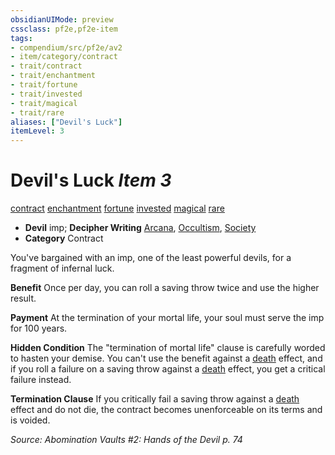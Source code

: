 ```yaml
---
obsidianUIMode: preview
cssclass: pf2e,pf2e-item
tags:
- compendium/src/pf2e/av2
- item/category/contract
- trait/contract
- trait/enchantment
- trait/fortune
- trait/invested
- trait/magical
- trait/rare
aliases: ["Devil's Luck"]
itemLevel: 3
---
```

# Devil's Luck *Item 3*  
[contract](../../../rules/traits/contract-lol.md)  [enchantment](../../../rules/traits/enchantment.md)  [fortune](../../../rules/traits/fortune.md)  [invested](../../../rules/traits/invested.md)  [magical](../../../rules/traits/magical.md)  [rare](../../../rules/traits/rare.md)  

- **Devil** imp; **Decipher Writing** [Arcana](../../skills.md#Arcana), [Occultism](../../skills.md#Occultism), [Society](../../skills.md#Society)
- **Category** Contract

You've bargained with an imp, one of the least powerful devils, for a fragment of infernal luck.

**Benefit** Once per day, you can roll a saving throw twice and use the higher result.

**Payment** At the termination of your mortal life, your soul must serve the imp for 100 years.

**Hidden Condition** The "termination of mortal life" clause is carefully worded to hasten your demise. You can't use the benefit against a [death](../../../rules/traits/death.md) effect, and if you roll a failure on a saving throw against a [death](../../../rules/traits/death.md) effect, you get a critical failure instead.

**Termination Clause** If you critically fail a saving throw against a [death](../../../rules/traits/death.md) effect and do not die, the contract becomes unenforceable on its terms and is voided.

*Source: Abomination Vaults #2: Hands of the Devil p. 74*